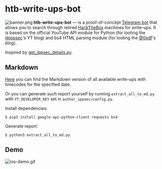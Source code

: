 htb-write-ups-bot
==========

<img src="https://user-images.githubusercontent.com/23141800/60811057-2b4b4e80-a197-11e9-8a17-4df4c758b16f.png" alt="banner.png" align="left" />

**htb-write-ups-bot** — is a proof-of-concept [Telegram bot](https://t.me/HTBWriteUpsBot) that allows you to search through retired [HackTheBox](https://www.hackthebox.eu/ "Hack The Box :: Penetration Testing Labs") machines for write-ups. It is based on the official YouTube API module for Python (for looting the [@ippsec](https://www.youtube.com/channel/UCa6eh7gCkpPo5XXUDfygQQA "IppSec - YouTube")'s YT blog) and bs4 HTML parsing module (for looting the [@0xdf](https://0xdf.gitlab.io/ "0xdf hacks stuff")'s blog).

Inspired by [get_ippsec_details.py](https://gist.github.com/sminez/571bd7bafb1b88630b85c85a0cd66e3a "Find examples of pen testing methods and tools in videos by Ippsec (as of 26th June 2019)").

## Markdown

[Here](md/latest.md) you can find the Markdown version of all available write-ups with timecodes for the specified date.

Or you can generate such report yourself by running `extract_all_to_md.py` with `YT_DEVELOPER_KEY` set in `author_ippsec/config.py`.

Install dependencies:

```
$ pip3 install google-api-python-client requests bs4
```

Generate report:

```
$ python3 extract_all_to_md.py
```

## Demo

![ios-demo.gif](img/ios-demo.gif)
